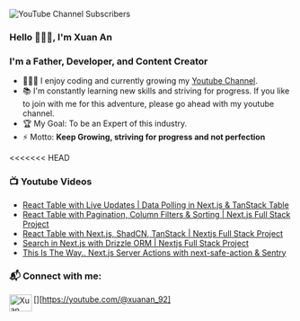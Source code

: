![YouTube Channel Subscribers](https://img.shields.io/youtube/channel/subscribers/UCY38RvRIxYODO4penyxUwTg?label=SUBSCRIBERS&logo=Youtube&style=for-the-badge)

### Hello 👋👋👋, I'm Xuan An

### I'm a Father, Developer, and Content Creator

- 👨🏽‍🎓 I enjoy coding and currently growing my [Youtube Channel](https://www.youtube.com/@xuanan_92).
- 📚 I'm constantly learning new skills and striving for progress. If you like to join with me for this adventure, please go ahead with my youtube channel.
- 🏆 My Goal: To be an Expert of this industry.
- ⚡ Motto: **Keep Growing, striving for progress and not perfection**

<<<<<<< HEAD

<!-- ### 💻 Useful Links -->
<!---->
<!-- - 🚙 [FREE Web Dev Roadmap](https://courses.davegray.codes/) with 70+ Hours of tutorials -->
<!-- - ❓ [My Discord](https://discord.gg/neKghyefqh) is a great place to ask questions -->
<!-- - ☕ [Buy Me A Coffee](https://www.buymeacoffee.com/davegray) if you like what I do. I appreciate the support! -->

### 📺 Youtube Videos

<!-- YOUTUBE:START -->
- [React Table with Live Updates | Data Polling in Next.js &amp; TanStack Table](https://www.youtube.com/watch?v=uPdQaMOcaH0)
- [React Table with Pagination, Column Filters &amp; Sorting | Next.js Full Stack Project](https://www.youtube.com/watch?v=QAfCAs7iRCU)
- [React Table with Next.js, ShadCN, TanStack | Nextjs Full Stack Project](https://www.youtube.com/watch?v=ereMZIC1wac)
- [Search in Next.js with Drizzle ORM | Nextjs Full Stack Project](https://www.youtube.com/watch?v=dgDFPRol0cw)
- [This Is The Way.. Next.js Server Actions with next-safe-action &amp; Sentry](https://www.youtube.com/watch?v=4IJonW24uck)
<!-- YOUTUBE:END -->

### 📬 Connect with me:

[<img align="left" src="https://raw.githubusercontent.com/rahuldkjain/github-profile-readme-generator/master/src/images/icons/Social/youtube.svg" alt="Xuan An | Youtube" height="30" width="40" />][https://youtube.com/@xuanan_92]

<!-- [<img align="left" src="https://raw.githubusercontent.com/rahuldkjain/github-profile-readme-generator/master/src/images/icons/Social/twitter.svg" alt="Xuan An | Twitter" height="30" width="40" />][twitter] -->
<!-- [<img align="left" src="https://raw.githubusercontent.com/rahuldkjain/github-profile-readme-generator/master/src/images/icons/Social/linked-in-alt.svg" alt="Xuan An | LinkedIn" height="30" width="40" />][linkedin] -->

<br />
<br />

<!-- ### 💻 Links to Courses & Tutorials: -->
<!---->
<!-- [<img align="left" target="_blank" alt="HTML" width="26px" src="https://raw.githubusercontent.com/github/explore/80688e429a7d4ef2fca1e82350fe8e3517d3494d/topics/html/html.png" />][html-course] -->
<!-- [<img align="left" target="_blank" alt="CSS" width="26px" src="https://raw.githubusercontent.com/github/explore/80688e429a7d4ef2fca1e82350fe8e3517d3494d/topics/css/css.png" />][css-course] -->
<!-- [<img align="left" target="_blank" alt="JavaScript" width="26px" src="https://raw.githubusercontent.com/github/explore/80688e429a7d4ef2fca1e82350fe8e3517d3494d/topics/javascript/javascript.png" />][javascript-course] -->
<!-- [<img align="left" target="_blank" alt="TypeScript" width="26px" src="https://raw.githubusercontent.com/github/explore/80688e429a7d4ef2fca1e82350fe8e3517d3494d/topics/typescript/typescript.png" />][typescript-course] -->
<!-- [<img align="left" target="_blank" alt="React" width="26px" src="https://raw.githubusercontent.com/github/explore/80688e429a7d4ef2fca1e82350fe8e3517d3494d/topics/react/react.png" />][react-course] -->
<!-- [<img align="left" target="_blank" alt="Redux" width="26px" src="https://raw.githubusercontent.com/github/explore/80688e429a7d4ef2fca1e82350fe8e3517d3494d/topics/redux/redux.png" />][redux-course] -->
<!-- [<img align="left" target="_blank" alt="Tailwind CSS" width="26px" src="https://raw.githubusercontent.com/github/explore/80688e429a7d4ef2fca1e82350fe8e3517d3494d/topics/tailwind/tailwind.png" />][tailwind-course] -->
<!-- [<img align="left" target="_blank" alt="NodeJS" width="26px" src="https://raw.githubusercontent.com/github/explore/80688e429a7d4ef2fca1e82350fe8e3517d3494d/topics/nodejs/nodejs.png" />][node-js-course] -->
<!-- [<img align="left" target="_blank" alt="Express" width="26px" src="https://raw.githubusercontent.com/github/explore/80688e429a7d4ef2fca1e82350fe8e3517d3494d/topics/express/express.png" />][mern-course] -->
<!-- [<img align="left" target="_blank" alt="MongoDB" width="26px" src="https://raw.githubusercontent.com/github/explore/80688e429a7d4ef2fca1e82350fe8e3517d3494d/topics/mongodb/mongodb.png" />][mern-course] -->
<!-- [<img align="left" target="_blank" alt="Python" width="26px" src="https://raw.githubusercontent.com/github/explore/80688e429a7d4ef2fca1e82350fe8e3517d3494d/topics/python/python.png" />][python-course] -->
<!-- [<img align="left" target="_blank" alt="SQL" width="26px" src="https://raw.githubusercontent.com/github/explore/80688e429a7d4ef2fca1e82350fe8e3517d3494d/topics/sql/sql.png" />][sql-course] -->
<!-- [<img align="left" target="_blank" alt="git" width="26px" src="https://raw.githubusercontent.com/github/explore/80688e429a7d4ef2fca1e82350fe8e3517d3494d/topics/git/git.png" />][git-tutorial] -->
<!---->
<!-- <br /> -->
<!-- <br /> -->
<!---->
<!-- ### 🎓 Example Courses and Tutorials: -->
<!---->
<!-- <a href="http://www.youtube.com/watch?feature=player_embedded&v=843nec-IvW0 -->
<!-- " target="_blank"><img src="http://img.youtube.com/vi/843nec-IvW0/0.jpg"  -->
<!-- alt="Next.js 13 Full Course" width="240" height="180" /></a>&nbsp;&nbsp;&nbsp;<a href="http://www.youtube.com/watch?feature=player_embedded&v=1S8SBDhA7HA -->
<!-- " target="_blank"><img src="http://img.youtube.com/vi/1S8SBDhA7HA/0.jpg"  -->
<!-- alt="JavaScript Closures Tutorial" width="240" height="180" /></a> -->
<!-- &nbsp;&nbsp;&nbsp;<a href="http://www.youtube.com/watch?feature=player_embedded&v=gieEQFIfgYc -->
<!-- " target="_blank"><img src="http://img.youtube.com/vi/gieEQFIfgYc/0.jpg"  -->
<!-- alt="TypeScript Full Course" width="240" height="180" /></a> -->
<!---->
<!-- [html-course]: https://youtu.be/mJgBOIoGihA -->
<!-- (0:00:00) Intro -->
<!-- (0:00:41) Chapter 1: Start Here -->
<!-- (0:19:58) Chapter 2: Head Element -->
<!-- (0:28:48) Chapter 3: Text Basics -->
<!-- (0:49:31) Chapter 4: List Types -->
<!-- (0:59:40) Chapter 5: Add Links -->
<!-- (1:30:24) Chapter 6: Add Images -->
<!-- (2:00:43) Chapter 7: Semantic Tags -->
<!-- (2:24:39) Chapter 8: Create Tables -->
<!-- (2:40:27) Chapter 9: Forms & Inputs -->
<!-- (3:25:01) Chapter 10: HTML Project -->
<!-- [css-course]: https://youtu.be/n4R2E7O-Ngo -->
<!-- (0:00:00) Intro -->
<!-- (0:00:41) Chapter 1: Start Here -->
<!-- (0:14:23) Chapter 2: Selectors -->
<!-- (0:34:14) Chapter 3: Colors -->
<!-- (0:50:46) Chapter 4: Units & Sizes -->
<!-- (1:11:29) Chapter 5: Box Model -->
<!-- (1:36:41) Chapter 6: Typography -->
<!-- (2:00:02) Chapter 7: Styling Links -->
<!-- (2:16:10) Chapter 8: List Styles -->
<!-- (2:32:04) Chapter 9: Mini Project -->
<!-- (2:44:37) Chapter 10: Display -->
<!-- (2:59:54) Chapter 11: Floats -->
<!-- (3:12:19) Chapter 12: Columns -->
<!-- (3:34:03) Chapter 13: Position -->
<!-- (3:57:26) Chapter 14: Flexbox -->
<!-- (4:21:12) Chapter 15: Grid Layout -->
<!-- (4:46:06) Chapter 16: Images -->
<!-- (5:32:13) Chapter 17: Media Queries -->
<!-- (5:58:32) Chapter 18: Card Project -->
<!-- (6:32:54) Chapter 19: Pseudo -->
<!-- (6:52:29) Chapter 20: Variables -->
<!-- (7:20:01) Chapter 21: Functions -->
<!-- (7:49:38) Chapter 22: Animations -->
<!-- (8:37:06) Chapter 23: Organization -->
<!-- (8:56:56) Chapter 24: Final Project -->
<!-- [javascript-course]: https://youtu.be/EfAl9bwzVZk -->
<!-- (0:00:00) Quick Start -->
<!-- (0:07:43) Link JavaScript to HTML -->
<!-- (0:15:16) Strings -->
<!-- (0:22:14) Numbers -->
<!-- (0:27:54) Math Methods -->
<!-- (0:32:57) Code Challenge -->
<!-- (0:40:04) If Statements -->
<!-- (0:46:10) Switch Statements -->
<!-- (0:49:39) Ternary Operators -->
<!-- (0:54:38) User Input -->
<!-- (1:04:37) Your First Game -->
<!-- (1:20:25) Loops -->
<!-- (1:36:19) Functions -->
<!-- (1:48:09) Scope - var, let, const -->
<!-- (2:05:28) Arrays -->
<!-- (2:33:47) Refactor the Game with Arrays -->
<!-- (2:51:52) Objects -->
<!-- (3:14:43) Classes -->
<!-- (3:45:34) JSON -->
<!-- (3:52:19) Handling Errors -->
<!-- (4:06:54) Document Object Model (DOM) -->
<!-- (4:42:06) Event Listeners -->
<!-- (5:21:07) Web Storage API -->
<!-- (5:39:40) Modules -->
<!-- (5:56:27) Higher Order Functions -->
<!-- (6:06:44) Promises / Fetch / Async & Await -->
<!-- (7:11:18) Regular Expressions -->
<!-- (7:33:06) Applying RegEx in JavaScript -->
<!-- [typescript-course]: https://youtu.be/gieEQFIfgYc -->
<!-- [react-course]: https://youtu.be/RVFAyFWO4go -->
<!-- [redux-course]: https://youtu.be/NqzdVN2tyvQ -->
<!-- [tailwind-course]: https://youtu.be/lCxcTsOHrjo -->
<!-- [node-js-course]: https://youtu.be/f2EqECiTBL8 -->
<!-- [mern-course]: https://youtu.be/CvCiNeLnZ00 -->
<!-- [python-course]: https://www.youtube.com/playlist?list=PL0Zuz27SZ-6MQri81d012LwP5jvFZ_scc -->
<!-- [sql-course]: https://youtu.be/WFNtmhwU5HU -->
<!-- [git-tutorial]: https://youtu.be/CvUiKWv2-C0 -->
<!-- [twitter]: https://twitter.com/yesdavidgray -->
<!-- [linkedin]: https://linkedin.com/in/davidagray -->
<!-- [youtube]: https://www.youtube.com/c/davegrayteachescode -->
